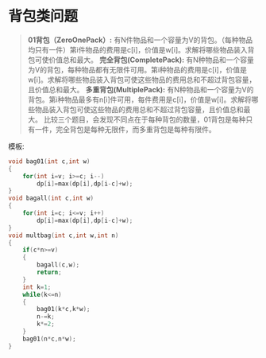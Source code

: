 # 背包类问题

> **01背包（ZeroOnePack）:** 
> 有N件物品和一个容量为V的背包。（每种物品均只有一件）第i件物品的费用是c[i]，价值是w[i]。求解将哪些物品装入背包可使价值总和最大。
> **完全背包(CompletePack):**
> 有N种物品和一个容量为V的背包，每种物品都有无限件可用。第i种物品的费用是c[i]，价值是w[i]。求解将哪些物品装入背包可使这些物品的费用总和不超过背包容量，且价值总和最大。
> **多重背包(MultiplePack):**
> 有N种物品和一个容量为V的背包。第i种物品最多有n[i]件可用，每件费用是c[i]，价值是w[i]。求解将哪些物品装入背包可使这些物品的费用总和不超过背包容量，且价值总和最大。
> 比较三个题目，会发现不同点在于每种背包的数量，01背包是每种只有一件，完全背包是每种无限件，而多重背包是每种有限件。

模板:

```cpp
void bag01(int c,int w)
{
    for(int i=v; i>=c; i--)
        dp[i]=max(dp[i],dp[i-c]+w);
}
void bagall(int c,int w)
{
    for(int i=c; i<=v; i++)
        dp[i]=max(dp[i],dp[i-c]+w);
}
void multbag(int c,int w,int n)
{
    if(c*n>=v)
    {
        bagall(c,w);
        return;
    }
    int k=1;
    while(k<=n)
    {
        bag01(k*c,k*w);
        n-=k;
        k*=2;
    }
    bag01(n*c,n*w);
}
```

